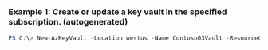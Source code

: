 ### Example 1: Create or update a key vault in the specified subscription. (autogenerated)
```powershell
PS C:\> New-AzKeyVault -Location westus -Name Contoso03Vault -ResourceGroupName MyResourceGroup
```

